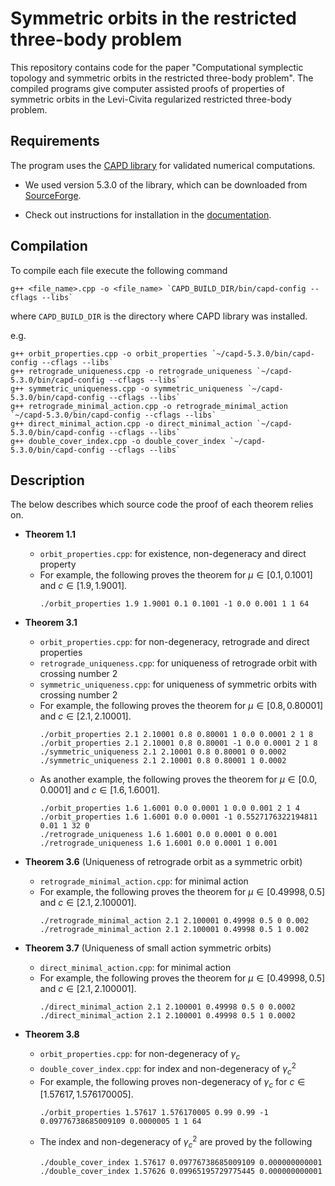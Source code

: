 # Symmetric orbits in the restricted three-body problem

This repository contains code for the paper "Computational symplectic topology and symmetric orbits in the restricted three-body problem". The compiled programs give computer assisted proofs of properties of symmetric orbits in the Levi-Civita regularized restricted three-body problem.

## Requirements

The program uses the [CAPD library](http://capd.ii.uj.edu.pl/) for validated numerical computations.

- We used version 5.3.0 of the library, which can be downloaded from [SourceForge](https://sourceforge.net/projects/capd/files/).

- Check out instructions for installation in the [documentation](https://capd.sourceforge.net/capdDynSys/docs/html/a05217.html).

## Compilation
To compile each file execute the following command

```
g++ <file_name>.cpp -o <file_name> `CAPD_BUILD_DIR/bin/capd-config --cflags --libs`
```

where `CAPD_BUILD_DIR` is the directory where CAPD library was installed.

e.g.
```
g++ orbit_properties.cpp -o orbit_properties `~/capd-5.3.0/bin/capd-config --cflags --libs`
g++ retrograde_uniqueness.cpp -o retrograde_uniqueness `~/capd-5.3.0/bin/capd-config --cflags --libs`
g++ symmetric_uniqueness.cpp -o symmetric_uniqueness `~/capd-5.3.0/bin/capd-config --cflags --libs`
g++ retrograde_minimal_action.cpp -o retrograde_minimal_action `~/capd-5.3.0/bin/capd-config --cflags --libs`
g++ direct_minimal_action.cpp -o direct_minimal_action `~/capd-5.3.0/bin/capd-config --cflags --libs`
g++ double_cover_index.cpp -o double_cover_index `~/capd-5.3.0/bin/capd-config --cflags --libs`
```

## Description

The below describes which source code the proof of each theorem relies on.

* **Theorem 1.1**
    - `orbit_properties.cpp`: for existence, non-degeneracy and direct property
    - For example, the following proves the theorem for $\mu \in [0.1, 0.1001]$ and $c \in [1.9, 1.9001]$.
        ```
        ./orbit_properties 1.9 1.9001 0.1 0.1001 -1 0.0 0.001 1 1 64
        ```

* **Theorem 3.1**
    - `orbit_properties.cpp`: for non-degeneracy, retrograde and direct properties
    - `retrograde_uniqueness.cpp`: for uniqueness of retrograde orbit with crossing number 2 
    - `symmetric_uniqueness.cpp`: for uniqueness of symmetric orbits with crossing number 2
    - For example, the following proves the theorem for $\mu \in [0.8, 0.80001]$ and $c \in [2.1, 2.10001]$.
        ```
        ./orbit_properties 2.1 2.10001 0.8 0.80001 1 0.0 0.0001 2 1 8
        ./orbit_properties 2.1 2.10001 0.8 0.80001 -1 0.0 0.0001 2 1 8
        ./symmetric_uniqueness 2.1 2.10001 0.8 0.80001 0 0.0002
        ./symmetric_uniqueness 2.1 2.10001 0.8 0.80001 1 0.0002
        ```
    - As another example, the following proves the theorem for $\mu \in [0.0, 0.0001]$ and $c \in [1.6, 1.6001]$.
        ```
        ./orbit_properties 1.6 1.6001 0.0 0.0001 1 0.0 0.001 2 1 4
        ./orbit_properties 1.6 1.6001 0.0 0.0001 -1 0.5527176322194811 0.01 1 32 0
        ./retrograde_uniqueness 1.6 1.6001 0.0 0.0001 0 0.001
        ./retrograde_uniqueness 1.6 1.6001 0.0 0.0001 1 0.001
        ```

* **Theorem 3.6** (Uniqueness of retrograde orbit as a symmetric orbit)
    - `retrograde_minimal_action.cpp`: for minimal action
    - For example, the following proves the theorem for $\mu \in [0.49998, 0.5]$ and $c \in [2.1, 2.100001]$.
        ```
        ./retrograde_minimal_action 2.1 2.100001 0.49998 0.5 0 0.002
        ./retrograde_minimal_action 2.1 2.100001 0.49998 0.5 1 0.002
        ```

* **Theorem 3.7** (Uniqueness of small action symmetric orbits)
    - `direct_minimal_action.cpp`: for minimal action
    - For example, the following proves the theorem for $\mu \in [0.49998, 0.5]$ and $c \in [2.1, 2.100001]$.
        ```
        ./direct_minimal_action 2.1 2.100001 0.49998 0.5 0 0.0002
        ./direct_minimal_action 2.1 2.100001 0.49998 0.5 1 0.0002
        ```

* **Theorem 3.8**
    - `orbit_properties.cpp`: for non-degeneracy of $\gamma_c$
    - `double_cover_index.cpp`: for index and non-degeneracy of $\gamma_c^2$
    - For example, the following proves non-degeneracy of $\gamma_c$ for $c \in [1.57617, 1.576170005]$.
        ```
        ./orbit_properties 1.57617 1.576170005 0.99 0.99 -1 0.09776738685009109 0.0000005 1 1 64
        ```
    - The index and non-degeneracy of $\gamma_c^2$ are proved by the following
        ```
        ./double_cover_index 1.57617 0.09776738685009109 0.000000000001
        ./double_cover_index 1.57626 0.09965195729775445 0.000000000001
        ```